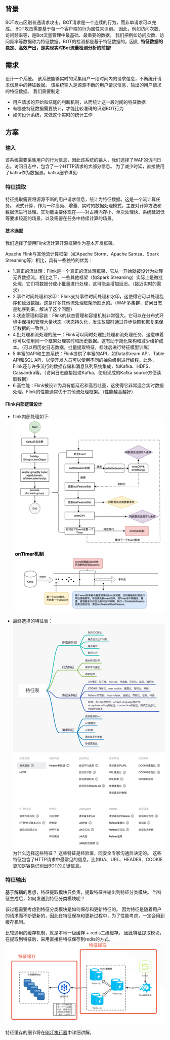 ## 背景
BOT攻击区别普通请求攻击，BOT请求是一个连续的行为，而非单请求可以完成。
BOT攻击需要基于每一个客户端的行为属性来识别。
因此，例如访问次数、访问频率等，是Bot流量管理中最基础、最重要的数据。
我们把例如访问次数、访问频率等数据称为特征数据。BOT的检测都是基于特征数据的。因此,
**特征数据的稳定、高效产出，是实现实时Bot流量检测分析的前提!**

## 需求
设计一个系统。
该系统能够实时的采集用户一段时间内的请求信息，不断统计请求信息中的特征数据。
该系统输入是源源不断的用户请求信息，输出的用户请求的特征数据。
我们需要制定：

* 用户请求的开始和结尾的判断机制，从而统计这一段时间的特征数据
* 有哪些特征数据需要统计，才能比较准确的识别BOT行为
* 如何设计系统，来做这个实时的统计工作

## 方案
### 输入
该系统需要采集用户的行为信息，因此该系统的输入，我们选择了WAF的访问日志。访问日志中，包含了一个HTTP请求的大部分信息。
为了减少时延，直接使用了kafka作为数据源。kafka细节详见: 



### 特征提取 
特征提取需要将源源不断的用户请求信息，统计为特征数据。这是一个流计算任务。
流式计算，作为一种高频、增量、实时的数据处理模式，主要对计算方法和数据流进行处理。其功能主要体现在——对占用内存小、单次处理快、系统延迟低等要求较高的场景，以及需要在任务中持续计算的场景。

#### 技术选型
我们选择了使用Flink流计算开源框架作为基本开发框架。

Apache Flink与其他流计算框架（如Apache Storm、Apache Samza、Spark Streaming等）相比，具有一些独特的优势：

- 1.真正的流处理：Flink是一个真正的流处理框架，它从一开始就被设计为处理无界数据流。相比之下，一些其他框架（如Spark Streaming）实际上是微批处理，它们将数据分成小批量进行处理，这可能会增加延迟。（接近实时的需求）
- 2.事件时间处理和水印：Flink支持事件时间处理和水印，这使得它可以处理乱序和延迟数据。这是许多其他流处理框架所缺乏的。（WAF多集群，访问日志是乱序到来，解决了这个问题）
- 3.状态管理和容错：Flink的状态管理和容错机制非常强大。它可以在分布式环境中保持和管理大量状态（状态持久化，发生故障时通过异步快照和恢复来保证数据的一致性。）
- 4.批处理和流处理的统一：Flink可以同时处理批处理和流处理任务，这意味着你可以使用同一个框架处理实时和历史数据。这有助于简化架构和减少维护成本。（可以用历史日志数据，批量提取特征，标注后进行特征模型训练）
- 5.丰富的API和生态系统：Flink提供了丰富的API，如DataStream API、Table API和SQL API，以便开发人员可以使用不同的抽象级别进行编程。此外，Flink还与许多流行的数据存储和消息队列系统集成，如Kafka、HDFS、Cassandra等。（访问日志直接投递Kafka，使用现成的Kafka source方便读取数据）
- 6.高性能：Flink被设计为具有低延迟和高吞吐量，这使得它非常适合实时数据处理。Flink的性能通常优于其他流处理框架。（性能越高越好）




#### Flink内部逻辑设计

- flink内部处理如下:
![flink](flink.png)
![ontimer](ontimer.png)

- 最终选择的特征表：
![特征表](featuretable.png)
![控制台特征表](featuretable1.png)
为什么选择这些特征？
    这些特征是经验值，同安全专家沟通后决定的。
    这些特征包含了HTTP请求中最常见的信息，比如UA、URL、HEADER、COOKIE更加是容易识别出BOT的关键信息。



### 特征输出
基于解耦的思想，特征提取模块只负责，提取特征并输出到特征分类模块。
当特征生成后，如何发送到特征分类模块呢？

该过程需要考虑到特征分类模块是如何保存和更新特征的。
因为特征是随着用户的请求而不断更新的，因此在特征保存和更新过程中，为了性能考虑，一定会用到缓存机制。

比较通用的缓存机制，就是本地一级缓存 + redis二级缓存。
因此特征提取模块，在提取到特征后，采用直接将特征保存到redis的方式。
![特征输出](featurestore.png)

特征缓存的细节将在[BOT执行器](botexecutor.md)中详细讲解。